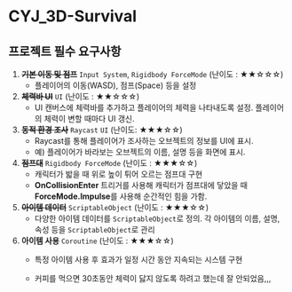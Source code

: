 # CYJ_3D-Survival
## 프로젝트 필수 요구사항

1. ~~**기본 이동 및 점프**~~ `Input System`, `Rigidbody ForceMode` (난이도 : ★★☆☆☆)
    - 플레이어의 이동(WASD), 점프(Space) 등을 설정
2. ~~**체력바 UI**~~ `UI` (난이도 : ★★☆☆☆)
    - UI 캔버스에 체력바를 추가하고 플레이어의 체력을 나타내도록 설정. 플레이어의 체력이 변할 때마다 UI 갱신.
3. ~~**동적 환경 조사**~~ `Raycast` `UI` (난이도: ★★★☆☆)
    - Raycast를 통해 플레이어가 조사하는 오브젝트의 정보를 UI에 표시.
    - 예) 플레이어가 바라보는 오브젝트의 이름, 설명 등을 화면에 표시.
4. ~~**점프대**~~ `Rigidbody ForceMode` (난이도 : ★★★☆☆)
    - 캐릭터가 밟을 때 위로 높이 튀어 오르는 점프대 구현
    - **OnCollisionEnter** 트리거를 사용해 캐릭터가 점프대에 닿았을 때 **ForceMode.Impulse**를 사용해 순간적인 힘을 가함.
5. ~~**아이템 데이터**~~ `ScriptableObject` (난이도 : ★★★☆☆)
    - 다양한 아이템 데이터를 `ScriptableObject`로 정의. 각 아이템의 이름, 설명, 속성 등을 `ScriptableObject`로 관리
6. **아이템 사용** `Coroutine` (난이도 : ★★★☆☆)
    - 특정 아이템 사용 후 효과가 일정 시간 동안 지속되는 시스템 구현
      
    - 커피를 먹으면 30초동안 체력이 닳지 않도록 하려고 했는데 잘 안되었음,,,
